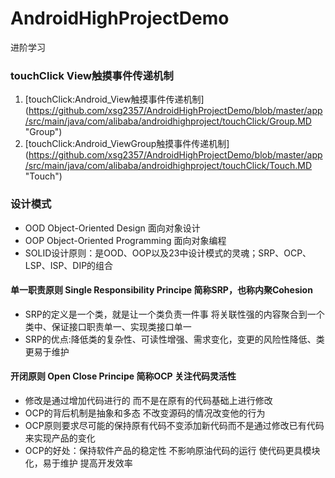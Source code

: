 # AndroidHighProjectDemo
进阶学习
  ### touchClick View触摸事件传递机制
    
   1. [touchClick:Android_View触摸事件传递机制] (https://github.com/xsg2357/AndroidHighProjectDemo/blob/master/app/src/main/java/com/alibaba/androidhighproject/touchClick/Group.MD  "Group")  
   2. [touchClick:Android_ViewGroup触摸事件传递机制] (https://github.com/xsg2357/AndroidHighProjectDemo/blob/master/app/src/main/java/com/alibaba/androidhighproject/touchClick/Touch.MD  "Touch")
   
### 设计模式   
* OOD Object-Oriented Design 面向对象设计
* OOP Object-Oriented Programming 面向对象编程
* SOLID设计原则：是OOD、OOP以及23中设计模式的灵魂；SRP、OCP、LSP、ISP、DIP的组合
#### 单一职责原则 Single Responsibility Principe 简称SRP，也称内聚Cohesion
* SRP的定义是一个类，就是让一个类负责一件事 将关联性强的内容聚合到一个类中、保证接口职责单一、实现类接口单一
* SRP的优点:降低类的复杂性、可读性增强、需求变化，变更的风险性降低、类更易于维护
#### 开闭原则 Open Close Principe 简称OCP 关注代码灵活性
* 修改是通过增加代码进行的 而不是在原有的代码基础上进行修改
* OCP的背后机制是抽象和多态 不改变源码的情况改变他的行为
* OCP原则要求尽可能的保持原有代码不变添加新代码而不是通过修改已有代码来实现产品的变化
* OCP的好处：保持软件产品的稳定性 不影响原油代码的运行 使代码更具模块化，易于维护 提高开发效率
